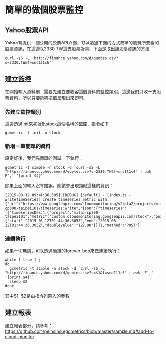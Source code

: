 # 簡單的做個股票監控

## Yahoo股票API

Yahoo有提供一個公開的股票API介面，可以透過下面的方式簡單的瀏覽所要看的股票資訊，在這邊以2330.TW這支股票為例，下面是取出該股票資訊的方法

```
curl -sS -L 'http://finance.yahoo.com/d/quotes.csv?s=2330.TW&f=snd1l1c6'
```

## 建立監控

在開始輸入資料前，需要先建立要收容這個資料的監控類別，這邊我們只收一支股票資料，所以只要能夠把值呈現出來即可。

### 先建立監控類別

這邊透過init來初始化stock這個名稱的監控，指令如下：

```
gcmetric -t init -n stock
```

### 新增一筆簡單的資料

設定好後，我們先簡單的測試一下執行：

```
gcmetric -t simple -n stock -d `curl -sS -L "http://finance.yahoo.com/d/quotes.csv?s=2330.TW&f=snd1l1c6" | awk -F',' '{print $4}'`
```

除果上面的輸入沒有錯誤，應該會出現類似這樣的資訊：

```
[2015-08-12 09:44:36.305] [DEBUG] [default] - [index.js - writeTimeSeries] create timeseries metric with: {"url":"https://www.googleapis.com/cloudmonitoring/v2beta2/projects/mitac-cp300-taipei101/timeseries:write","json":{"timeseries":[{"timeseriesDesc":{"project":"mitac-cp300-taipei101","metric":"custom.cloudmonitoring.googleapis.com/stock"},"point":{"start":"2015-08-12T01:44:36.305Z","end":"2015-08-12T01:44:36.305Z","doubleValue":"129.00"}}]},"method":"POST"}
```

### 連續執行

如果一切無誤，可以透過簡單的forever loop來做連續執行：

```
while [ true ] ;
do
  gcmetric -t simple -n stock -d `curl -sS -L "http://finance.yahoo.com/d/quotes.csv?s=$1&f=snd1l1c6" | awk -F',' '{print $4}'`
  sleep $2
done
```

其中$1, $2是由指令列帶入的參數

## 建立報表

建立報表部分，請參考：https://github.com/peihsinsu/gcmetrics/blob/master/sample.md#add-to-cloud-monitor
